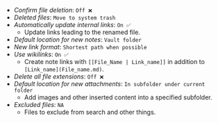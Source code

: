 - _Confirm file deletion_: `Off ❌`
- _Deleted files_: `Move to system trash`
- _Automatically update internal links_: `On ✅`
    - Update links leading to the renamed file.
- _Default location for new notes_: `Vault folder`
- _New link format_: `Shortest path when possible`
- _Use wikilinks_: `On ✅`
    - Create note links with `[[File_Name | Link_name]]` in addition to `[Link_name](File_name.md)`.
- _Delete all file extensions_: `Off ❌`
- _Default location for new attachments_: `In subfolder under current folder`
    - Add images and other inserted content into a specified subfolder.
- _Excluded files_: `NA`
    - Files to exclude from search and other things.